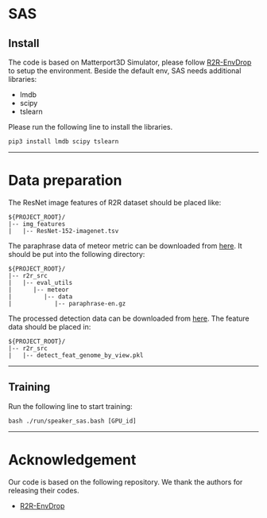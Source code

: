 # SAS

## Install
The code is based on Matterport3D Simulator, please follow [R2R-EnvDrop](https://github.com/airsplay/R2R-EnvDrop) to setup the environment. Beside the default env, SAS needs additional libraries:
* lmdb
* scipy
* tslearn

Please run the following line to install the libraries.
```
pip3 install lmdb scipy tslearn
```

**************************************************************

# Data preparation
The ResNet image features of R2R dataset should be placed like:
```
${PROJECT_ROOT}/
|-- img_features
|   |-- ResNet-152-imagenet.tsv
```
The paraphrase data of meteor metric can be downloaded from [here](https://github.com/tylin/coco-caption/blob/master/pycocoevalcap/meteor/data/paraphrase-en.gz). It should be put into the following directory:
```
${PROJECT_ROOT}/
|-- r2r_src
|   |-- eval_utils
|      |-- meteor
|         |-- data
|            |-- paraphrase-en.gz
```
The processed detection data can be downloaded from [here](https://drive.google.com/file/d/1NBfsPwee3Xs5gva41nqMiPYKoL0TZmQp/view?usp=sharing). The feature data should be placed in:
```
${PROJECT_ROOT}/
|-- r2r_src
|   |-- detect_feat_genome_by_view.pkl
```

***************************************************************

## Training

Run the following line to start training:

```
bash ./run/speaker_sas.bash [GPU_id]
```

*******************************************************************

# Acknowledgement
Our code is based on the following repository. We thank the authors for releasing their codes. 

- [R2R-EnvDrop](https://github.com/airsplay/R2R-EnvDrop)
